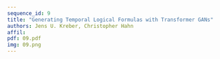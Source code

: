 ```yaml
---
sequence_id: 9
title: "Generating Temporal Logical Formulas with Transformer GANs"
authors: Jens U. Kreber, Christopher Hahn
affil: 
pdf: 09.pdf
img: 09.png
---
```

